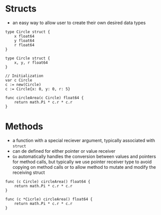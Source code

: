 # **Structs**
- an easy way to allow user to create their own desired data types
```golang
type Circle struct {
    x float64
    y float64
    r float64
}

type Circle struct {
    x, y, r float64
}

// Initialization
var c Circle
c := new(Circle)
c := Circle{x: 0, y: 0, r: 5}

func circleArea(c Circle) float64 {
    return math.Pi * c.r * c.r
}
```

# **Methods**
- a function with a special reciever argument, typically associated with `struct`
- can de defined for either pointer or value receiver
- `Go` automatically handles the conversion between values and pointers for method calls, but typically we use pointer receiver type to avoid copying on method calls or to allow method to mutate and modify the receiving struct
```golang
func (c Circle) circleArea() float64 {
    return math.Pi * c.r * c.r
}

func (c *Cicrle) circleArea() float64 {
    return math.Pi * c.r * c.r
}
```